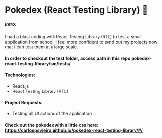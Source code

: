 # Pokedex (React Testing Library) :octopus:

##### Intro:
I had a blast coding with React Testing Library (RTL) to test a small application from school.
I feel more confident to send out my projects now that I can test them at a large scale.

#### In order to checkout the test folder, access path in this repo pokedex-react-testing-library/src/tests/

#### Technologies:
- React.js
- React Testing Library (RTL)

#### Project Requests:
- Testing all UI actions of the application

#### Check out the pokedex with a little css here: https://carlospsvieira.github.io/pokedex-react-testing-library/#/

